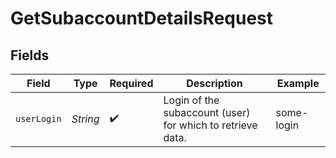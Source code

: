 # GetSubaccountDetailsRequest


## Fields

| Field                                                      | Type                                                       | Required                                                   | Description                                                | Example                                                    |
| ---------------------------------------------------------- | ---------------------------------------------------------- | ---------------------------------------------------------- | ---------------------------------------------------------- | ---------------------------------------------------------- |
| `userLogin`                                                | *String*                                                   | :heavy_check_mark:                                         | Login of the subaccount (user) for which to retrieve data. | some-login                                                 |